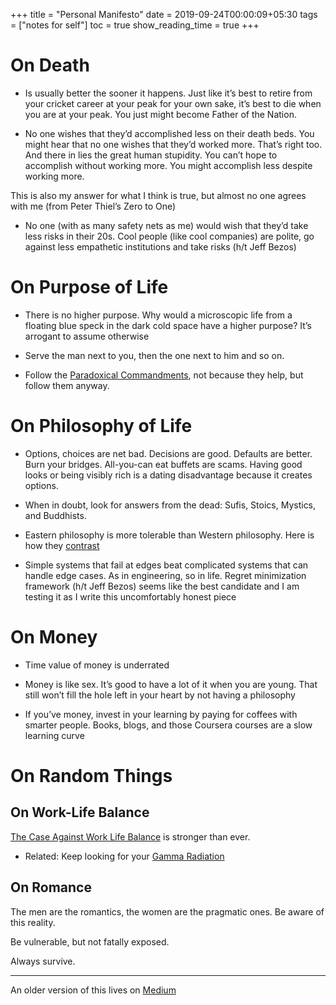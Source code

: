 +++
title =  "Personal Manifesto"
date = 2019-09-24T00:00:09+05:30
tags = ["notes for self"]
toc = true
show_reading_time = true
+++

# On Death

- Is usually better the sooner it happens. Just like it’s best to retire from your cricket career at your peak for your own sake, it’s best to die when you are at your peak. You just might become Father of the Nation.

- No one wishes that they’d accomplished less on their death beds. You might hear that no one wishes that they’d worked more. That’s right too. And there in lies the great human stupidity. You can’t hope to accomplish without working more. You might accomplish less despite working more.

This is also my answer for what I think is true, but almost no one agrees with me (from Peter Thiel’s Zero to One)

- No one (with as many safety nets as me) would wish that they’d take less risks in their 20s. Cool people (like cool companies) are polite, go against less empathetic institutions and take risks (h/t Jeff Bezos)

# On Purpose of Life

- There is no higher purpose. Why would a microscopic life from a floating blue speck in the dark cold space have a higher purpose? It’s arrogant to assume otherwise

-  Serve the man next to you, then the one next to him and so on. 

- Follow the [Paradoxical Commandments](http://www.paradoxicalcommandments.com/), not because they help, but follow them anyway. 

# On Philosophy of Life

- Options, choices are net bad. Decisions are good. Defaults are better. Burn your bridges. 
All-you-can eat buffets are scams. Having good looks or being visibly rich is a dating disadvantage because it creates options.

- When in doubt, look for answers from the dead: Sufis, Stoics, Mystics, and Buddhists. 

- Eastern philosophy is more tolerable than Western philosophy. Here is how they [contrast](https://alexpetralia.github.io/2019/04/08/NL-2019-04-08.html)

- Simple systems that fail at edges beat complicated systems that can handle edge cases. As in engineering, so in life. Regret minimization framework (h/t Jeff Bezos) seems like the best candidate and I am testing it as I write this uncomfortably honest piece

# On Money

-    Time value of money is underrated

-    Money is like sex. It’s good to have a lot of it when you are young. That still won’t fill the hole left in your heart by not having a philosophy

-   If you’ve money, invest in your learning by paying for coffees with smarter people. Books, blogs, and those Coursera courses are a slow learning curve

# On Random Things

## On Work-Life Balance

[The Case Against Work Life Balance](http://shyamsankar.com/the-case-against-work-life-balance-owning-your-future) is stronger than ever. 

- Related: Keep looking for your [Gamma Radiation](http://shyamsankar.com/gamma-radiation-the-incredible-hulk-as-a-model-for-personal-growth)

## On Romance

The men are the romantics, the women are the pragmatic ones. Be aware of this reality. 

Be vulnerable, but not fatally exposed. 

Always survive.

---
An older version of this lives on [Medium](https://medium.com/@NirantK/strong-beliefs-loosely-held-4d11fa2413b2)